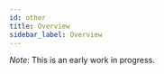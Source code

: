 ```yaml
---
id: other
title: Overview
sidebar_label: Overview
---
```


*Note*:  This is an early work in progress.

